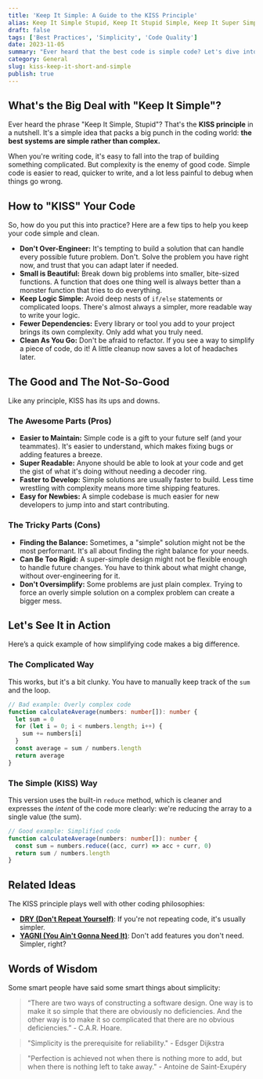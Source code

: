 ```yaml
---
title: 'Keep It Simple: A Guide to the KISS Principle'
alias: Keep It Simple Stupid, Keep It Stupid Simple, Keep It Super Simple, keep it short and simple, keep it small and simple
draft: false
tags: ['Best Practices', 'Simplicity', 'Code Quality']
date: 2023-11-05
summary: "Ever heard that the best code is simple code? Let's dive into the KISS principle and see how keeping things simple makes your code easier to write, read, and fix."
category: General
slug: kiss-keep-it-short-and-simple
publish: true
---
```


## What's the Big Deal with "Keep It Simple"?

Ever heard the phrase "Keep It Simple, Stupid"? That's the **KISS principle** in a nutshell. It's a simple idea that packs a big punch in the coding world: **the best systems are simple rather than complex.**

When you're writing code, it's easy to fall into the trap of building something complicated. But complexity is the enemy of good code. Simple code is easier to read, quicker to write, and a lot less painful to debug when things go wrong.

## How to "KISS" Your Code

So, how do you put this into practice? Here are a few tips to help you keep your code simple and clean.

- **Don't Over-Engineer:** It's tempting to build a solution that can handle every possible future problem. Don't. Solve the problem you have right now, and trust that you can adapt later if needed.
- **Small is Beautiful:** Break down big problems into smaller, bite-sized functions. A function that does one thing well is always better than a monster function that tries to do everything.
- **Keep Logic Simple:** Avoid deep nests of `if/else` statements or complicated loops. There's almost always a simpler, more readable way to write your logic.
- **Fewer Dependencies:** Every library or tool you add to your project brings its own complexity. Only add what you truly need.
- **Clean As You Go:** Don't be afraid to refactor. If you see a way to simplify a piece of code, do it! A little cleanup now saves a lot of headaches later.

## The Good and The Not-So-Good

Like any principle, KISS has its ups and downs.

### The Awesome Parts (Pros)

- **Easier to Maintain:** Simple code is a gift to your future self (and your teammates). It's easier to understand, which makes fixing bugs or adding features a breeze.
- **Super Readable:** Anyone should be able to look at your code and get the gist of what it's doing without needing a decoder ring.
- **Faster to Develop:** Simple solutions are usually faster to build. Less time wrestling with complexity means more time shipping features.
- **Easy for Newbies:** A simple codebase is much easier for new developers to jump into and start contributing.

### The Tricky Parts (Cons)

- **Finding the Balance:** Sometimes, a "simple" solution might not be the most performant. It's all about finding the right balance for your needs.
- **Can Be Too Rigid:** A super-simple design might not be flexible enough to handle future changes. You have to think about what might change, without over-engineering for it.
- **Don't Oversimplify:** Some problems are just plain complex. Trying to force an overly simple solution on a complex problem can create a bigger mess.

## Let's See It in Action

Here’s a quick example of how simplifying code makes a big difference.

### The Complicated Way

This works, but it's a bit clunky. You have to manually keep track of the `sum` and the loop.

```typescript
// Bad example: Overly complex code
function calculateAverage(numbers: number[]): number {
  let sum = 0
  for (let i = 0; i < numbers.length; i++) {
    sum += numbers[i]
  }
  const average = sum / numbers.length
  return average
}
```

### The Simple (KISS) Way

This version uses the built-in `reduce` method, which is cleaner and expresses the _intent_ of the code more clearly: we're reducing the array to a single value (the sum).

```typescript
// Good example: Simplified code
function calculateAverage(numbers: number[]): number {
  const sum = numbers.reduce((acc, curr) => acc + curr, 0)
  return sum / numbers.length
}
```

## Related Ideas

The KISS principle plays well with other coding philosophies:

- [**DRY (Don't Repeat Yourself)**](/blog/dont-repeat-yourself-dry): If you're not repeating code, it's usually simpler.
- [**YAGNI (You Ain't Gonna Need It)**](/blog/you-aint-gonna-need-it-yagni): Don't add features you don't need. Simpler, right?

## Words of Wisdom

Some smart people have said some smart things about simplicity:

> “There are two ways of constructing a software design. One way is to make it so simple that there are obviously no deficiencies. And the other way is to make it so complicated that there are no obvious deficiencies.” - C.A.R. Hoare.

> "Simplicity is the prerequisite for reliability." - Edsger Dijkstra

> "Perfection is achieved not when there is nothing more to add, but when there is nothing left to take away." - Antoine de Saint-Exupéry
